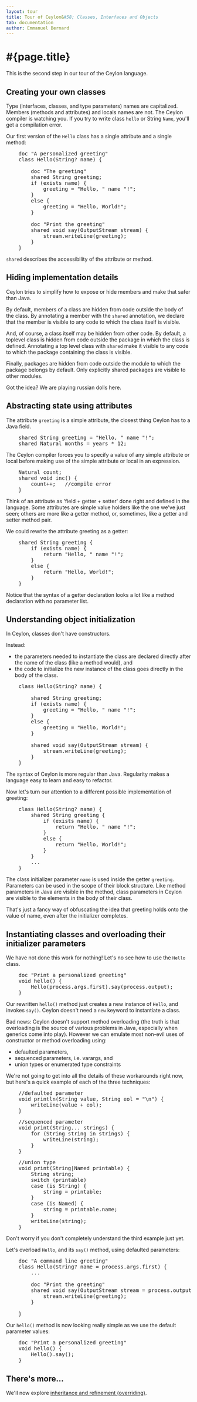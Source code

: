 ```yaml
---
layout: tour
title: Tour of Ceylon&#58; Classes, Interfaces and Objects
tab: documentation
author: Emmanuel Bernard
---
```


# #{page.title}

This is the second step in our tour of the Ceylon language.

## Creating your own classes

Type (interfaces, classes, and type parameters) names are capitalized. 
Members (methods and attributes) and locals names are not. The Ceylon 
compiler is watching you. If you try to write class `hello` or 
String `Name`, you'll get a compilation error.

Our first version of the `Hello` class has a single attribute and a 
single method:

<pre class="brush: ceylon">
    doc "A personalized greeting"
    class Hello(String? name) {
         
        doc "The greeting"
        shared String greeting;
        if (exists name) {
            greeting = "Hello, " name "!";
        }
        else {
            greeting = "Hello, World!";
        }
         
        doc "Print the greeting"
        shared void say(OutputStream stream) {
            stream.writeLine(greeting);
        }
    }
</pre>

`shared` describes the accessibility of the attribute or method.

## Hiding implementation details

Ceylon tries to simplify how to expose or hide members and make that safer 
than Java.

By default, members of a class are hidden from code outside the body of the 
class. By annotating a member with the `shared` annotation, we declare that 
the member is visible to any code to which the class itself is visible.

And, of course, a class itself may be hidden from other code. By default, 
a toplevel class is hidden from code outside the package in which the class is 
defined. Annotating a top level class with `shared` make it visible to any 
code to which the package containing the class is visible.

Finally, packages are hidden from code outside the module to which the 
package belongs by default. Only explicitly shared packages are visible to 
other modules.

Got the idea? We are playing russian dolls here.

## Abstracting state using attributes

The attribute `greeting` is a simple attribute, the closest thing Ceylon has 
to a Java field.

<pre class="brush: ceylon">
    shared String greeting = "Hello, " name "!";
    shared Natural months = years * 12;
</pre>

The Ceylon compiler forces you to specify a value of any simple attribute or 
local before making use of the simple attribute or local in an expression.

<pre class="brush: ceylon">
    Natural count;
    shared void inc() {
        count++;   //compile error
    }
</pre>

Think of an attribute as 'field + getter + setter' done right and defined in 
the language. Some attributes are simple value holders like the one we've 
just seen; others are more like a getter method, or, sometimes, like a 
getter and setter method pair.

We could rewrite the attribute greeting as a getter:

<pre class="brush: ceylon">
    shared String greeting {
        if (exists name) {
            return "Hello, " name "!";
        }
        else {
            return "Hello, World!";
        }
    }
</pre>

Notice that the syntax of a getter declaration looks a lot like a method 
declaration with no parameter list.

## Understanding object initialization

In Ceylon, classes don't have constructors. 

Instead:

* the parameters needed to instantiate the class are declared directly after 
  the name of the class (like a method would), and
* the code to initialize the new instance of the class goes directly in the 
  body of the class.

<pre class="brush: ceylon">
    class Hello(String? name) {
        
        shared String greeting;
        if (exists name) {
            greeting = "Hello, " name "!";
        }
        else {
            greeting = "Hello, World!";
        }
         
        shared void say(OutputStream stream) {
            stream.writeLine(greeting);
        }
    }
</pre>
  
The syntax of Ceylon is more regular than Java. Regularity makes a language 
easy to learn and easy to refactor.

Now let's turn our attention to a different possible implementation of 
greeting:

<pre class="brush: ceylon">
    class Hello(String? name) {
        shared String greeting {
            if (exists name) {
                return "Hello, " name "!";
            }
            else {
                return "Hello, World!";
            }
        }
        ... 
    }
</pre>

The class initializer parameter `name` is used inside the getter `greeting`. 
Parameters can be used in the scope of their block structure. Like method 
parameters in Java are visible in the method, class parameters in Ceylon are 
visible to the elements in the body of their class.

That's just a fancy way of obfuscating the idea that greeting holds onto the 
value of name, even after the initializer completes.

## Instantiating classes and overloading their initializer parameters

We have not done this work for nothing! Let's no see how to use the 
`Hello` class.

<pre class="brush: ceylon">
    doc "Print a personalized greeting"
    void hello() {
        Hello(process.args.first).say(process.output);
    }
</pre>

Our rewritten `hello()` method just creates a new instance of `Hello`, and 
invokes `say()`. Ceylon doesn't need a `new` keyword to instantiate a class.

Bad news: Ceylon doesn't support method overloading (the truth is that 
overloading is the source of various problems in Java, especially when generics 
come into play). However we can emulate most non-evil uses of constructor 
or method overloading using:

* defaulted parameters, 
* sequenced parameters, i.e. varargs, and
* union types or enumerated type constraints

We're not going to get into all the details of these workarounds right now, 
but here's a quick example of each of the three techniques:

<pre class="brush: ceylon">
    //defaulted parameter
    void println(String value, String eol = "\n") {
        writeLine(value + eol);
    }
</pre>

<pre class="brush: ceylon">
    //sequenced parameter
    void print(String... strings) {
        for (String string in strings) {
            writeLine(string);
        }
    }
</pre>

<pre class="brush: ceylon">
    //union type
    void print(String|Named printable) {
        String string;
        switch (printable)
        case (is String) {
            string = printable;
        }
        case (is Named) {
            string = printable.name;
        }
        writeLine(string);
    }
</pre>

Don't worry if you don't completely understand the third example just yet. 

Let's overload `Hello`, and its `say()` method, using defaulted parameters:

<pre class="brush: ceylon">
    doc "A command line greeting"
    class Hello(String? name = process.args.first) {
        ...
         
        doc "Print the greeting"
        shared void say(OutputStream stream = process.output) {
            stream.writeLine(greeting);
        }
         
    }
</pre>

Our `hello()` method is now looking really simple as we use the default 
parameter values:

<pre class="brush: ceylon">
    doc "Print a personalized greeting"
    void hello() {
        Hello().say();
    }
</pre>

## There's more...

We'll now explore [inheritance and refinement (overriding)](../inheritance).

